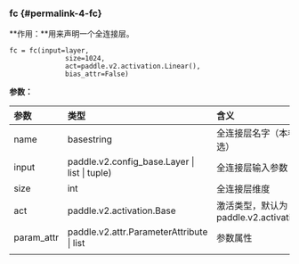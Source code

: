 ### fc {#permalink-4-fc}

**作用：**用来声明一个全连接层。

```
fc = fc(input=layer,
              size=1024,
              act=paddle.v2.activation.Linear(),
              bias_attr=False)
```

**参数：**

| 参数 | 类型 | 含义 |
| :--- | :--- | :--- |
| name | basestring | 全连接层名字（本参数可选） |
| input | paddle.v2.config\_base.Layer \| list \| tuple\) | 全连接层输入参数 |
| size | int | 全连接层维度 |
| act | paddle.v2.activation.Base | 激活类型，默认为：paddle.v2.activation.Tanh |
| param\_attr | paddle.v2.attr.ParameterAttribute \| list | 参数属性 |
|  |  |  |



